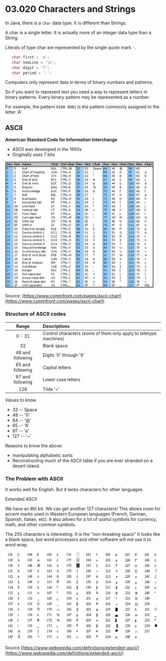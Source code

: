 # 03.020 Characters and Strings

In Java, there is a `char` data type.  It is different than Strings.

A char is a single letter.  It is actually more of an integer data type than a String.  

Literals of type char are represented by the single quote mark `'`.

```java
   char first = 'a';
   char newLine = '\n';
   char digit = '7';
   char period = '.';
```

Computers only represent data in terms of binary numbers and patterns.

So if you want to represent text you need a way to represent letters in binary patterns.  Every binary pattern may be represented as a number.  

For example, the pattern `0100 0001` is the pattern commonly assigned to the letter 'A' 
## ASCII

**American Standard Code for Information Interchange**

* ASCII was developed in the 1950s
* Originally uses 7 bits

![ASCII table](images/Standard-ASCII-Table_large.webp)

Source: [https://www.commfront.com/pages/ascii-chart](https://www.commfront.com/pages/ascii-chart)

### Structure of ASCII codes

Range|Descriptions
:---:|:---
0 - 31|Control characters (some of them only apply to teletype machines)
32|Blank space
48 and following|Digits '0' through '9'
65 and following|Capital letters
97 and following|Lower case letters
126|Tilde '~'

Values to know

* 32 -- Space
* 48 -- '0'
* 64 -- '@'
* 65 -- 'A'
* 97 -- 'a'
* 127 -- '~'

Reasons to know the above:

* manipulating alphabetic sorts
* Reconstructing much of the ASCII table if you are ever stranded on a desert island.

### The Problem with ASCII

It works well for English.  But it lacks characters for other languages

Extended ASCII

We have an 8th bit.  We can get another 127 characters!  This allows room for accent marks used in Western European languages (French, German, Spanish, Italian, etc).  It also allows for a lot of useful symbols for currency, math, and other common symbols.

The 255 characters is interesting.  It is the "non-breaking space"  It looks like a blank space, but word processors and other software will not use it to word wrap.

![Extended ASCII](images/extended-ascii_5f85365bb4f84-2.gif)

Source [https://www.webopedia.com/definitions/extended-ascii/](https://www.webopedia.com/definitions/extended-ascii/)
